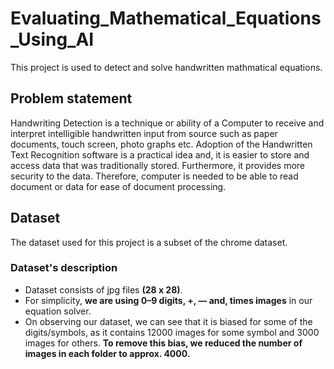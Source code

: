 # Evaluating_Mathematical_Equations_Using_AI

This project is used to detect and solve handwritten mathmatical equations.

## Problem statement

Handwriting Detection is a technique or ability of a Computer to receive and interpret intelligible handwritten input from source such as paper documents, touch screen, photo graphs etc. Adoption of the Handwritten Text Recognition software is a practical idea and, it is easier to store and access data that was traditionally stored. Furthermore, it provides more security to the data. Therefore, computer is needed to be able to read document or data for ease of document processing.

## Dataset

The dataset used for this project is a subset of the chrome dataset.

### Dataset's description

- Dataset consists of jpg files **(28 x 28)**.
- For simplicity, **we are using 0–9 digits, +, — and, times images** in our equation solver.
- On observing our dataset, we can see that it is biased for some of the digits/symbols, as it contains 12000 images for some symbol and 3000 images for others. **To remove this bias, we reduced the number of images in each folder to approx. 4000.**




























